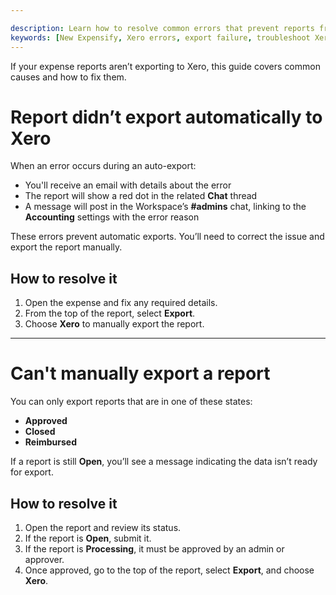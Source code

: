 ```yaml
---

description: Learn how to resolve common errors that prevent reports from exporting to Xero.
keywords: [New Expensify, Xero errors, export failure, troubleshoot Xero, manual export]
---
```



If your expense reports aren’t exporting to Xero, this guide covers common causes and how to fix them.

# Report didn’t export automatically to Xero

When an error occurs during an auto-export:

- You'll receive an email with details about the error
- The report will show a red dot in the related **Chat** thread
- A message will post in the Workspace’s **#admins** chat, linking to the **Accounting** settings with the error reason

These errors prevent automatic exports. You’ll need to correct the issue and export the report manually.

## How to resolve it

1. Open the expense and fix any required details.
2. From the top of the report, select **Export**.
3. Choose **Xero** to manually export the report.

---

# Can't manually export a report

You can only export reports that are in one of these states:

- **Approved**
- **Closed**
- **Reimbursed**

If a report is still **Open**, you’ll see a message indicating the data isn’t ready for export.

## How to resolve it

1. Open the report and review its status.
2. If the report is **Open**, submit it.
3. If the report is **Processing**, it must be approved by an admin or approver.
4. Once approved, go to the top of the report, select **Export**, and choose **Xero**.

